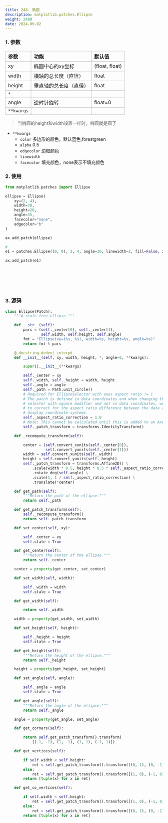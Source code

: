 ```yaml
---
title: 248. 椭圆
description: matplotlib.patches.Ellipse
weight: 2480
date: 2024-09-02
---
```

<style>
th, td {
  border: 1px solid rgb(190, 190, 190);
}
</style>



### 1. 参数

| 参数       | 功能                 | 默认值         |
|:-----------|:---------------------|:---------------|
| xy         | 椭圆中心的xy坐标     | (float, float) |
| width      | 横轴的总长度（直径）   | float          |
| height     | 垂直轴的总长度（直径） | float          |
| `*`        |                      |                |
| angle      | 逆时针旋转           | float=0        |
| `**kwargs` |                      |                |

> 当椭圆的height和width设置一样时，椭圆就是圆了

- `**kwargs`
  - `color`  多边形的颜色，默认蓝色,forestgreen
  - `alpha` 0.5
  - `edgecolor` 边框颜色
  - `linewidth`
  - `facecolor` 填充颜色，none表示不填充颜色






### 2. 使用



```python
from matplotlib.patches import Ellipse

ellipse = Ellipse(
    xy=(2, 4),
    width=30,
    height=20,
    angle=35,
    facecolor="none",
    edgecolor="b"
)

ax.add_patch(ellipse)

#
e1 = patches.Ellipse((0, 0), 2, 4, angle=30, linewidth=2, fill=False, zorder=2)

ax.add_patch(e1)








```





### 3. 源码
```python
class Ellipse(Patch):
    """A scale-free ellipse."""

    def __str__(self):
        pars = (self._center[0], self._center[1],
                self.width, self.height, self.angle)
        fmt = "Ellipse(xy=(%s, %s), width=%s, height=%s, angle=%s)"
        return fmt % pars

    @_docstring.dedent_interpd
    def __init__(self, xy, width, height, *, angle=0, **kwargs):

        super().__init__(**kwargs)

        self._center = xy
        self._width, self._height = width, height
        self._angle = angle
        self._path = Path.unit_circle()
        # Required for EllipseSelector with axes aspect ratio != 1
        # The patch is defined in data coordinates and when changing the
        # selector with square modifier and not in data coordinates, we need
        # to correct for the aspect ratio difference between the data and
        # display coordinate systems.
        self._aspect_ratio_correction = 1.0
        # Note: This cannot be calculated until this is added to an Axes
        self._patch_transform = transforms.IdentityTransform()

    def _recompute_transform(self):

        center = (self.convert_xunits(self._center[0]),
                  self.convert_yunits(self._center[1]))
        width = self.convert_xunits(self._width)
        height = self.convert_yunits(self._height)
        self._patch_transform = transforms.Affine2D() \
            .scale(width * 0.5, height * 0.5 * self._aspect_ratio_correction) \
            .rotate_deg(self.angle) \
            .scale(1, 1 / self._aspect_ratio_correction) \
            .translate(*center)

    def get_path(self):
        """Return the path of the ellipse."""
        return self._path

    def get_patch_transform(self):
        self._recompute_transform()
        return self._patch_transform

    def set_center(self, xy):

        self._center = xy
        self.stale = True

    def get_center(self):
        """Return the center of the ellipse."""
        return self._center

    center = property(get_center, set_center)

    def set_width(self, width):

        self._width = width
        self.stale = True

    def get_width(self):

        return self._width

    width = property(get_width, set_width)

    def set_height(self, height):

        self._height = height
        self.stale = True

    def get_height(self):
        """Return the height of the ellipse."""
        return self._height

    height = property(get_height, set_height)

    def set_angle(self, angle):

        self._angle = angle
        self.stale = True

    def get_angle(self):
        """Return the angle of the ellipse."""
        return self._angle

    angle = property(get_angle, set_angle)

    def get_corners(self):

        return self.get_patch_transform().transform(
            [(-1, -1), (1, -1), (1, 1), (-1, 1)])

    def get_vertices(self):

        if self.width < self.height:
            ret = self.get_patch_transform().transform([(0, 1), (0, -1)])
        else:
            ret = self.get_patch_transform().transform([(1, 0), (-1, 0)])
        return [tuple(x) for x in ret]

    def get_co_vertices(self):

        if self.width < self.height:
            ret = self.get_patch_transform().transform([(1, 0), (-1, 0)])
        else:
            ret = self.get_patch_transform().transform([(0, 1), (0, -1)])
        return [tuple(x) for x in ret]

```













